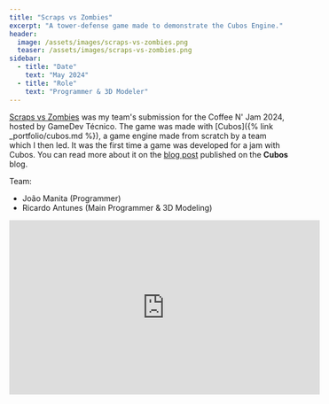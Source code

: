 ```yaml
---
title: "Scraps vs Zombies"
excerpt: "A tower-defense game made to demonstrate the Cubos Engine."
header:
  image: /assets/images/scraps-vs-zombies.png
  teaser: /assets/images/scraps-vs-zombies.png
sidebar:
  - title: "Date"
    text: "May 2024"
  - title: "Role"
    text: "Programmer & 3D Modeler"
---
```


[Scraps vs Zombies](https://riscadoa.itch.io/scraps-vs-zombies) was my team's submission
for the Coffee N' Jam 2024, hosted by GameDev Técnico. The game was made with [Cubos]({% link _portfolio/cubos.md %}), a game engine made from scratch by a team which I then led. It was the first time a game was developed for a jam with Cubos. You can read more about it on the [blog post](https://cubosengine.org/blog/coffee-n-jam-2024/) published on the **Cubos** blog.

Team:
- João Manita     (Programmer)
- Ricardo Antunes (Main Programmer & 3D Modeling)

<iframe width="560" height="315" src="https://www.youtube.com/embed/TE53yQY1wlk?si=-E3rYy9wQj3xoPSS" title="YouTube video player" frameborder="0" allow="accelerometer; autoplay; clipboard-write; encrypted-media; gyroscope; picture-in-picture; web-share" referrerpolicy="strict-origin-when-cross-origin" allowfullscreen></iframe>